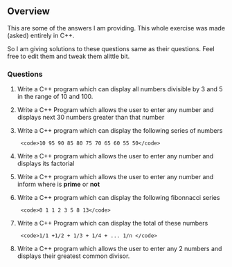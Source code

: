 ## Overview

This are some of the answers I am providing. This whole exercise was made (asked) entirely in C++.

So I am giving solutions to these questions same as their questions. Feel free to edit them and tweak them alittle bit.

### Questions

1. Write a C++ program which can display all numbers divisible by 3 and 5 in the range of 10 and 100.


2. Write a C++ Program which allows the user to enter any number and displays next  30 numbers greater than that number

3. Write a C++ program which can display the following series of numbers

        <code>10 95 90 85 80 75 70 65 60 55 50</code>

4. Write a C++ program which allows the user to enter any number and displays its factorial

5. Write a C++ program which allows the user to enter any number and inform where is <b>prime</b> or <b>not</b>

6. Write a C++ program which can display the following fibonnacci series

        <code>0 1 1 2 3 5 8 13</code>

7. Write a C++ Program which can display the total of these numbers

        <code>1/1 +1/2 + 1/3 + 1/4 + ... 1/n </code>

8. Write a C++ program which allows the user to enter any 2 numbers and displays their greatest common divisor.

